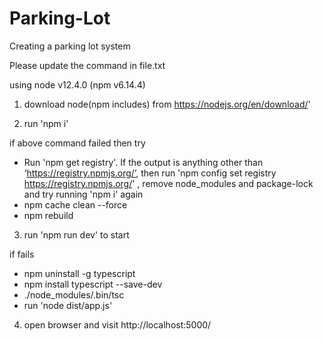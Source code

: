 # Parking-Lot
Creating a parking lot system

Please update the command in file.txt

using node v12.4.0 (npm v6.14.4)

1. download node(npm includes) from https://nodejs.org/en/download/'

2. run 'npm i'

if above command failed then try
 * Run 'npm get registry'. If the output is anything other than ‘https://registry.npmjs.org/’, then run
   'npm config set registry https://registry.npmjs.org/' , remove node_modules and package-lock and try running 'npm i' again
 * npm cache clean --force
 * npm rebuild

3. run 'npm run dev' to start

if fails
* npm uninstall -g typescript
* npm install typescript --save-dev
* ./node_modules/.bin/tsc
* run 'node dist/app.js'


4. open browser and visit http://localhost:5000/
